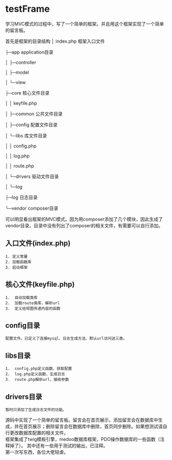# testFrame
学习MVC模式的过程中，写了一个简单的框架。并且用这个框架实现了一个简单的留言板。

首先是框架的目录结构
│  index.php            框架入口文件  

├─app                   application目录  

│  ├─controller        

│  ├─model        

│  └─view  

├─core                  核心文件目录  

│  │  keyfile.php  

│  ├─common             公共文件目录  

│  ├─config             配置文件目录  

│  └─libs               库文件目录  

│      │  config.php  

│      │  log.php  

│      │  route.php    

│      └─drivers        驱动文件目录  

│          └─log                   

├─log                   日志目录  

└─vendor                composer目录  


可以明显看出框架的MVC模式。因为用composer添加了几个模块，因此生成了vendor目录。目录中没有列出了composer的相关文件，有需要可以自行添加。 

## 入口文件(index.php)
    1. 定义常量
    2. 加载函数库
    3. 启动框架

## 核心文件(keyfile.php)
    1.  自动加载类库
    2.  加载route类库，解析url
    3.  定义给视图传递内容的函数

## config目录
    配置文件。已定义了连接mysql、日志生成方法、默认url访问这三类。

## libs目录
    1.  config.php定义函数，获取配置
    2.  log.php定义函数，生成日志
    3.  route.php解析url，接收参数

## drivers目录
    暂时只添加了生成日志文件的功能。

源码中实现了一个简单的留言板。留言会在首页展示，添加留言会在数据库中生成，并在首页展示；删除留言会在数据库中删除，首页同步删除。如果想测试请自行更改数据库配置的相关文件。  
框架集成了twig模板引擎，medoo数据库框架，PDO操作数据库的一些函数（注释掉了）。 
其中还有一些用于测试的输出，已注释。  
第一次写东西，各位大佬轻虐。
 
